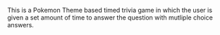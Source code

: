This is a Pokemon Theme based timed trivia game in which the user is given a set amount of time to answer the question with mutliple choice answers.